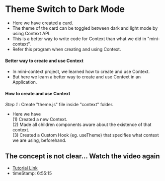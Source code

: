 # Theme Switch to Dark Mode

- Here we have created a card.
- The theme of the card can be toggled between dark and light mode by using Context API.
- This is a better way to write code for Context than what we did in "mini-context".
- Refer this program when creating and using Context.

#### Better way to create and use Context

- In mini-context project, we learned how to create and use Context.
- But here we learn a better way to create and use Context in an Application.

#### How to create and use Context

_Step 1_ : Create "theme.js" file inside "context" folder.

- Here we have  
  (1) Created a new Context.  
  (2) Made all children components aware about the existence of that context.  
  (3) Created a Custom Hook (eg. useTheme) that specifies what context we are using, beforehand.

## The concept is not clear... Watch the video again

- [Tutorial Link](https://www.youtube.com/watch?v=4DqAvWonPAg)
- timeStamp: 6:55:15
